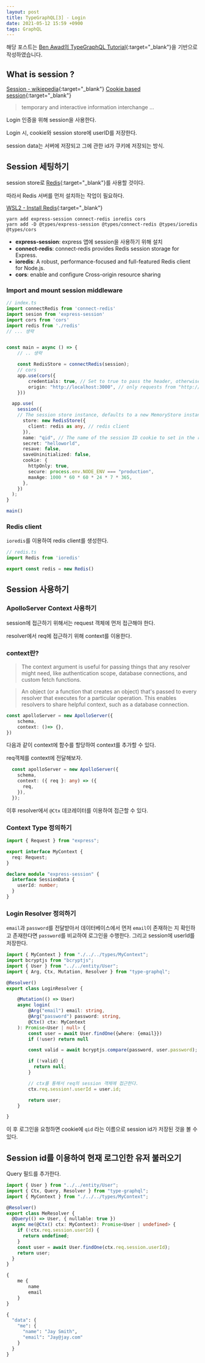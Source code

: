 ```yaml
---
layout: post
title: TypeGraphQL[3] - Login
date: 2021-05-12 15:59 +0900
tags: GraphQL
---
```


해당 포스트는 [Ben Awad의 TypeGraphQL Tutorial](https://www.youtube.com/playlist?list=PLN3n1USn4xlma1bBu3Tloe4NyYn9Ko8Gs){:target="_blank"}을 기반으로 작성하였습니다.

## What is session ?

[Session - wikiepedia](https://en.wikipedia.org/wiki/Session_(computer_science)){:target="_blank"}
[Cookie based session](https://poiemaweb.com/express-session-handling){:target="_blank"}

>temporary and interactive information interchange ...

Login 인증을 위해 session을 사용한다.

Login 시, cookie와 session store에 userID를 저장한다.

session data는 서버에 저장되고 그에 관한 id가 쿠키에 저장되는 방식.

## Session 세팅하기

session store로 [Redis](https://redis.io/){:target="_blank"}를 사용할 것이다.

따라서 Redis 서버를 먼저 설치하는 작업이 필요하다.

[WSL2 - Install Redis](https://docs.microsoft.com/en-us/windows/wsl/tutorials/wsl-database#install-redis){:target="_blank"}

```shell
yarn add express-session connect-redis ioredis cors
yarn add -D @types/express-session @types/connect-redis @types/ioredis @types/cors
```

- **express-session**: express 앱에 session을 사용하기 위해 설치
- **connect-redis**: connect-redis provides Redis session storage for Express.
- **ioredis**: A robust, performance-focused and full-featured Redis client for Node.js.
- **cors**: enable and configure Cross-origin resource sharing

### Import and mount session middleware

```ts
// index.ts
import connectRedis from 'connect-redis'
import sesion from 'express-session'
import cors from 'cors'
import redis from './redis'
// ... 생략


const main = async () => {
    // .. 생략

    const RedisStore = connectRedis(session);
    // cors
    app.use(cors({
        credentials: true, // Set to true to pass the header, otherwise it is omitted.
        origin: "http://localhost:3000", // only requests from "http://localhost:3000" will be allowed.
    }))

  app.use(
    session({
    // The session store instance, defaults to a new MemoryStore instance.
      store: new RedisStore({
        client: redis as any, // redis client
      }),
      name: "qid", // The name of the session ID cookie to set in the response (and read from in the request).
      secret: "helloworld",
      resave: false,
      saveUninitialized: false,
      cookie: {
        httpOnly: true,
        secure: process.env.NODE_ENV === "production",
        maxAge: 1000 * 60 * 60 * 24 * 7 * 365,
      },
    })
  );
}

main()

```

### Redis client

`ioredis`를 이용하여 redis client를 생성한다.

```ts
// redis.ts
import Redis from 'ioredis'

export const redis = new Redis()
```

## Session 사용하기

### ApolloServer Context 사용하기

session에 접근하기 위해서는 request 객체에 먼저 접근해야 한다.

resolver에서 req에 접근하기 위해 context를 이용한다.

### context란?

> The context argument is useful for passing things that any resolver might need, like authentication scope, database connections, and custom fetch functions.

>An object (or a function that creates an object) that's passed to every resolver that executes for a particular operation. This enables resolvers to share helpful context, such as a database connection.

```ts
const apolloServer = new ApolloServer({
    schema,
    context: ()=> {},
})
```

다음과 같이 context에 함수를 할당하여 context를 추가할 수 있다.

req객체를 context에 전달해보자.

```ts
  const apolloServer = new ApolloServer({
    schema,
    context: ({ req }: any) => ({
      req,
    }),
  });
```

이후 resolver에서 `@Ctx` 데코레이터를 이용하여 접근할 수 있다.

### Context Type 정의하기

```ts
import { Request } from "express";

export interface MyContext {
  req: Request; 
}

declare module "express-session" {
  interface SessionData {
    userId: number;
  }
}
```

### Login Resolver 정의하기

`email`과 `password`를 전달받아서 데이터베이스에서 먼저 `email`이 존재하는 지 확인하고 존재한다면 `password`를 비교하여 로그인을 수행한다. 그리고 session에 userId를 저장한다.

```ts
import { MyContext } from "./../../types/MyContext";
import bcryptjs from "bcryptjs";
import { User } from "../../entity/User";
import { Arg, Ctx, Mutation, Resolver } from "type-graphql";

@Resolver()
export class LoginResolver {

    @Mutation(() => User)
    async login(
        @Arg("email") email: string,
        @Arg("password") password: string,
        @Ctx() ctx: MyContext
    ): Promise<User | null> {
        const user = await User.findOne({where: {email}})
        if (!user) return null

        const valid = await bcryptjs.compare(password, user.password);

        if (!valid) {
          return null;
        }

        // ctx를 통해서 req의 session 객체에 접근한다.
        ctx.req.session!.userId = user.id;

        return user;       
    }

}

```

이 후 로그인을 요청하면 cookie에 `qid` 라는 이름으로 session id가 저장된 것을 볼 수 있다.

## Session id를 이용하여 현재 로그인한 유저 불러오기

Query 필드를 추가한다.

```ts
import { User } from "../../entity/User";
import { Ctx, Query, Resolver } from "type-graphql";
import { MyContext } from "./../../types/MyContext";

@Resolver()
export class MeResolver {
  @Query(() => User, { nullable: true })
  async me(@Ctx() ctx: MyContext): Promise<User | undefined> {
    if (!ctx.req.session.userId) {
      return undefined;
    }
    const user = await User.findOne(ctx.req.session.userId);
    return user;
  }
}
```

```graphql
{
    me {
        name
        email
    }
}
```

```graphql
{
  "data": {
    "me": {
      "name": "Jay Smith",
      "email": "Jay@jay.com"
    }
  }
}
```
